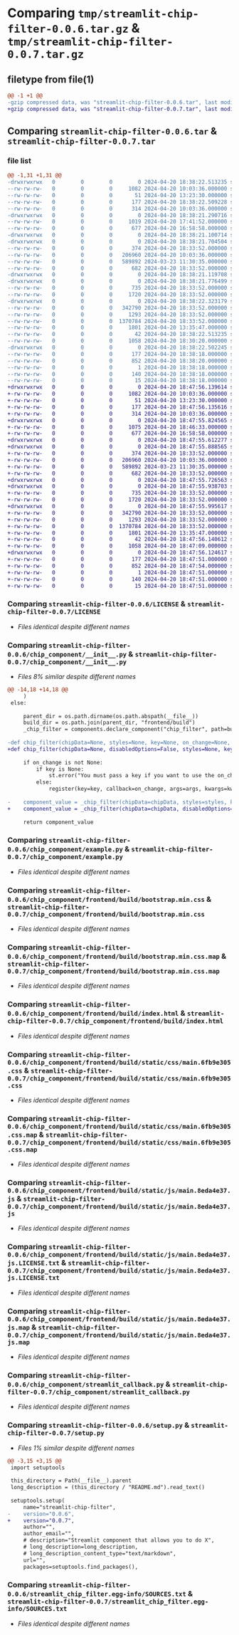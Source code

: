 # Comparing `tmp/streamlit-chip-filter-0.0.6.tar.gz` & `tmp/streamlit-chip-filter-0.0.7.tar.gz`

## filetype from file(1)

```diff
@@ -1 +1 @@
-gzip compressed data, was "streamlit-chip-filter-0.0.6.tar", last modified: Sat Apr 20 18:38:22 2024, max compression
+gzip compressed data, was "streamlit-chip-filter-0.0.7.tar", last modified: Sat Apr 20 18:47:56 2024, max compression
```

## Comparing `streamlit-chip-filter-0.0.6.tar` & `streamlit-chip-filter-0.0.7.tar`

### file list

```diff
@@ -1,31 +1,31 @@
-drwxrwxrwx   0        0        0        0 2024-04-20 18:38:22.513235 streamlit-chip-filter-0.0.6/
--rw-rw-rw-   0        0        0     1082 2024-04-20 10:03:36.000000 streamlit-chip-filter-0.0.6/LICENSE
--rw-rw-rw-   0        0        0       51 2024-04-20 13:23:30.000000 streamlit-chip-filter-0.0.6/MANIFEST.in
--rw-rw-rw-   0        0        0      177 2024-04-20 18:38:22.509228 streamlit-chip-filter-0.0.6/PKG-INFO
--rw-rw-rw-   0        0        0      314 2024-04-20 10:03:36.000000 streamlit-chip-filter-0.0.6/README.md
-drwxrwxrwx   0        0        0        0 2024-04-20 18:38:21.290716 streamlit-chip-filter-0.0.6/chip_component/
--rw-rw-rw-   0        0        0     1019 2024-04-20 17:41:52.000000 streamlit-chip-filter-0.0.6/chip_component/__init__.py
--rw-rw-rw-   0        0        0      677 2024-04-20 16:58:58.000000 streamlit-chip-filter-0.0.6/chip_component/example.py
-drwxrwxrwx   0        0        0        0 2024-04-20 18:38:21.100714 streamlit-chip-filter-0.0.6/chip_component/frontend/
-drwxrwxrwx   0        0        0        0 2024-04-20 18:38:21.704504 streamlit-chip-filter-0.0.6/chip_component/frontend/build/
--rw-rw-rw-   0        0        0      374 2024-04-20 18:33:52.000000 streamlit-chip-filter-0.0.6/chip_component/frontend/build/asset-manifest.json
--rw-rw-rw-   0        0        0   206960 2024-04-20 10:03:36.000000 streamlit-chip-filter-0.0.6/chip_component/frontend/build/bootstrap.min.css
--rw-rw-rw-   0        0        0   589892 2024-03-23 11:30:35.000000 streamlit-chip-filter-0.0.6/chip_component/frontend/build/bootstrap.min.css.map
--rw-rw-rw-   0        0        0      682 2024-04-20 18:33:52.000000 streamlit-chip-filter-0.0.6/chip_component/frontend/build/index.html
-drwxrwxrwx   0        0        0        0 2024-04-20 18:38:21.119708 streamlit-chip-filter-0.0.6/chip_component/frontend/build/static/
-drwxrwxrwx   0        0        0        0 2024-04-20 18:38:21.776499 streamlit-chip-filter-0.0.6/chip_component/frontend/build/static/css/
--rw-rw-rw-   0        0        0      735 2024-04-20 18:33:52.000000 streamlit-chip-filter-0.0.6/chip_component/frontend/build/static/css/main.6fb9e305.css
--rw-rw-rw-   0        0        0     1720 2024-04-20 18:33:52.000000 streamlit-chip-filter-0.0.6/chip_component/frontend/build/static/css/main.6fb9e305.css.map
-drwxrwxrwx   0        0        0        0 2024-04-20 18:38:22.323179 streamlit-chip-filter-0.0.6/chip_component/frontend/build/static/js/
--rw-rw-rw-   0        0        0   342790 2024-04-20 18:33:52.000000 streamlit-chip-filter-0.0.6/chip_component/frontend/build/static/js/main.8eda4e37.js
--rw-rw-rw-   0        0        0     1293 2024-04-20 18:33:52.000000 streamlit-chip-filter-0.0.6/chip_component/frontend/build/static/js/main.8eda4e37.js.LICENSE.txt
--rw-rw-rw-   0        0        0  1370784 2024-04-20 18:33:52.000000 streamlit-chip-filter-0.0.6/chip_component/frontend/build/static/js/main.8eda4e37.js.map
--rw-rw-rw-   0        0        0     1801 2024-04-20 13:35:47.000000 streamlit-chip-filter-0.0.6/chip_component/streamlit_callback.py
--rw-rw-rw-   0        0        0       42 2024-04-20 18:38:22.513235 streamlit-chip-filter-0.0.6/setup.cfg
--rw-rw-rw-   0        0        0     1058 2024-04-20 18:30:20.000000 streamlit-chip-filter-0.0.6/setup.py
-drwxrwxrwx   0        0        0        0 2024-04-20 18:38:22.502245 streamlit-chip-filter-0.0.6/streamlit_chip_filter.egg-info/
--rw-rw-rw-   0        0        0      177 2024-04-20 18:38:18.000000 streamlit-chip-filter-0.0.6/streamlit_chip_filter.egg-info/PKG-INFO
--rw-rw-rw-   0        0        0      852 2024-04-20 18:38:20.000000 streamlit-chip-filter-0.0.6/streamlit_chip_filter.egg-info/SOURCES.txt
--rw-rw-rw-   0        0        0        1 2024-04-20 18:38:18.000000 streamlit-chip-filter-0.0.6/streamlit_chip_filter.egg-info/dependency_links.txt
--rw-rw-rw-   0        0        0      140 2024-04-20 18:38:18.000000 streamlit-chip-filter-0.0.6/streamlit_chip_filter.egg-info/requires.txt
--rw-rw-rw-   0        0        0       15 2024-04-20 18:38:18.000000 streamlit-chip-filter-0.0.6/streamlit_chip_filter.egg-info/top_level.txt
+drwxrwxrwx   0        0        0        0 2024-04-20 18:47:56.139614 streamlit-chip-filter-0.0.7/
+-rw-rw-rw-   0        0        0     1082 2024-04-20 10:03:36.000000 streamlit-chip-filter-0.0.7/LICENSE
+-rw-rw-rw-   0        0        0       51 2024-04-20 13:23:30.000000 streamlit-chip-filter-0.0.7/MANIFEST.in
+-rw-rw-rw-   0        0        0      177 2024-04-20 18:47:56.135616 streamlit-chip-filter-0.0.7/PKG-INFO
+-rw-rw-rw-   0        0        0      314 2024-04-20 10:03:36.000000 streamlit-chip-filter-0.0.7/README.md
+drwxrwxrwx   0        0        0        0 2024-04-20 18:47:55.824565 streamlit-chip-filter-0.0.7/chip_component/
+-rw-rw-rw-   0        0        0     1075 2024-04-20 18:46:33.000000 streamlit-chip-filter-0.0.7/chip_component/__init__.py
+-rw-rw-rw-   0        0        0      677 2024-04-20 16:58:58.000000 streamlit-chip-filter-0.0.7/chip_component/example.py
+drwxrwxrwx   0        0        0        0 2024-04-20 18:47:55.612277 streamlit-chip-filter-0.0.7/chip_component/frontend/
+drwxrwxrwx   0        0        0        0 2024-04-20 18:47:55.888565 streamlit-chip-filter-0.0.7/chip_component/frontend/build/
+-rw-rw-rw-   0        0        0      374 2024-04-20 18:33:52.000000 streamlit-chip-filter-0.0.7/chip_component/frontend/build/asset-manifest.json
+-rw-rw-rw-   0        0        0   206960 2024-04-20 10:03:36.000000 streamlit-chip-filter-0.0.7/chip_component/frontend/build/bootstrap.min.css
+-rw-rw-rw-   0        0        0   589892 2024-03-23 11:30:35.000000 streamlit-chip-filter-0.0.7/chip_component/frontend/build/bootstrap.min.css.map
+-rw-rw-rw-   0        0        0      682 2024-04-20 18:33:52.000000 streamlit-chip-filter-0.0.7/chip_component/frontend/build/index.html
+drwxrwxrwx   0        0        0        0 2024-04-20 18:47:55.726563 streamlit-chip-filter-0.0.7/chip_component/frontend/build/static/
+drwxrwxrwx   0        0        0        0 2024-04-20 18:47:55.938703 streamlit-chip-filter-0.0.7/chip_component/frontend/build/static/css/
+-rw-rw-rw-   0        0        0      735 2024-04-20 18:33:52.000000 streamlit-chip-filter-0.0.7/chip_component/frontend/build/static/css/main.6fb9e305.css
+-rw-rw-rw-   0        0        0     1720 2024-04-20 18:33:52.000000 streamlit-chip-filter-0.0.7/chip_component/frontend/build/static/css/main.6fb9e305.css.map
+drwxrwxrwx   0        0        0        0 2024-04-20 18:47:55.995617 streamlit-chip-filter-0.0.7/chip_component/frontend/build/static/js/
+-rw-rw-rw-   0        0        0   342790 2024-04-20 18:33:52.000000 streamlit-chip-filter-0.0.7/chip_component/frontend/build/static/js/main.8eda4e37.js
+-rw-rw-rw-   0        0        0     1293 2024-04-20 18:33:52.000000 streamlit-chip-filter-0.0.7/chip_component/frontend/build/static/js/main.8eda4e37.js.LICENSE.txt
+-rw-rw-rw-   0        0        0  1370784 2024-04-20 18:33:52.000000 streamlit-chip-filter-0.0.7/chip_component/frontend/build/static/js/main.8eda4e37.js.map
+-rw-rw-rw-   0        0        0     1801 2024-04-20 13:35:47.000000 streamlit-chip-filter-0.0.7/chip_component/streamlit_callback.py
+-rw-rw-rw-   0        0        0       42 2024-04-20 18:47:56.140612 streamlit-chip-filter-0.0.7/setup.cfg
+-rw-rw-rw-   0        0        0     1058 2024-04-20 18:47:09.000000 streamlit-chip-filter-0.0.7/setup.py
+drwxrwxrwx   0        0        0        0 2024-04-20 18:47:56.124617 streamlit-chip-filter-0.0.7/streamlit_chip_filter.egg-info/
+-rw-rw-rw-   0        0        0      177 2024-04-20 18:47:51.000000 streamlit-chip-filter-0.0.7/streamlit_chip_filter.egg-info/PKG-INFO
+-rw-rw-rw-   0        0        0      852 2024-04-20 18:47:54.000000 streamlit-chip-filter-0.0.7/streamlit_chip_filter.egg-info/SOURCES.txt
+-rw-rw-rw-   0        0        0        1 2024-04-20 18:47:51.000000 streamlit-chip-filter-0.0.7/streamlit_chip_filter.egg-info/dependency_links.txt
+-rw-rw-rw-   0        0        0      140 2024-04-20 18:47:51.000000 streamlit-chip-filter-0.0.7/streamlit_chip_filter.egg-info/requires.txt
+-rw-rw-rw-   0        0        0       15 2024-04-20 18:47:51.000000 streamlit-chip-filter-0.0.7/streamlit_chip_filter.egg-info/top_level.txt
```

### Comparing `streamlit-chip-filter-0.0.6/LICENSE` & `streamlit-chip-filter-0.0.7/LICENSE`

 * *Files identical despite different names*

### Comparing `streamlit-chip-filter-0.0.6/chip_component/__init__.py` & `streamlit-chip-filter-0.0.7/chip_component/__init__.py`

 * *Files 8% similar despite different names*

```diff
@@ -14,18 +14,18 @@
     )
 else:
 
     parent_dir = os.path.dirname(os.path.abspath(__file__))
     build_dir = os.path.join(parent_dir, "frontend/build")
     _chip_filter = components.declare_component("chip_filter", path=build_dir)
 
-def chip_filter(chipData=None, styles=None, key=None, on_change=None, args=None, kwargs=None, default=None):
+def chip_filter(chipData=None, disabledOptions=False, styles=None, key=None, on_change=None, args=None, kwargs=None, default=None):
 
     if on_change is not None:
         if key is None:
             st.error("You must pass a key if you want to use the on_change callback for the chip filter")
         else:
             register(key=key, callback=on_change, args=args, kwargs=kwargs)
     
-    component_value = _chip_filter(chipData=chipData, styles=styles, key=key, default=default)
+    component_value = _chip_filter(chipData=chipData, disabledOptions=disabledOptions, styles=styles, key=key, default=default)
 
     return component_value
```

### Comparing `streamlit-chip-filter-0.0.6/chip_component/example.py` & `streamlit-chip-filter-0.0.7/chip_component/example.py`

 * *Files identical despite different names*

### Comparing `streamlit-chip-filter-0.0.6/chip_component/frontend/build/bootstrap.min.css` & `streamlit-chip-filter-0.0.7/chip_component/frontend/build/bootstrap.min.css`

 * *Files identical despite different names*

### Comparing `streamlit-chip-filter-0.0.6/chip_component/frontend/build/bootstrap.min.css.map` & `streamlit-chip-filter-0.0.7/chip_component/frontend/build/bootstrap.min.css.map`

 * *Files identical despite different names*

### Comparing `streamlit-chip-filter-0.0.6/chip_component/frontend/build/index.html` & `streamlit-chip-filter-0.0.7/chip_component/frontend/build/index.html`

 * *Files identical despite different names*

### Comparing `streamlit-chip-filter-0.0.6/chip_component/frontend/build/static/css/main.6fb9e305.css` & `streamlit-chip-filter-0.0.7/chip_component/frontend/build/static/css/main.6fb9e305.css`

 * *Files identical despite different names*

### Comparing `streamlit-chip-filter-0.0.6/chip_component/frontend/build/static/css/main.6fb9e305.css.map` & `streamlit-chip-filter-0.0.7/chip_component/frontend/build/static/css/main.6fb9e305.css.map`

 * *Files identical despite different names*

### Comparing `streamlit-chip-filter-0.0.6/chip_component/frontend/build/static/js/main.8eda4e37.js` & `streamlit-chip-filter-0.0.7/chip_component/frontend/build/static/js/main.8eda4e37.js`

 * *Files identical despite different names*

### Comparing `streamlit-chip-filter-0.0.6/chip_component/frontend/build/static/js/main.8eda4e37.js.LICENSE.txt` & `streamlit-chip-filter-0.0.7/chip_component/frontend/build/static/js/main.8eda4e37.js.LICENSE.txt`

 * *Files identical despite different names*

### Comparing `streamlit-chip-filter-0.0.6/chip_component/frontend/build/static/js/main.8eda4e37.js.map` & `streamlit-chip-filter-0.0.7/chip_component/frontend/build/static/js/main.8eda4e37.js.map`

 * *Files identical despite different names*

### Comparing `streamlit-chip-filter-0.0.6/chip_component/streamlit_callback.py` & `streamlit-chip-filter-0.0.7/chip_component/streamlit_callback.py`

 * *Files identical despite different names*

### Comparing `streamlit-chip-filter-0.0.6/setup.py` & `streamlit-chip-filter-0.0.7/setup.py`

 * *Files 1% similar despite different names*

```diff
@@ -3,15 +3,15 @@
 import setuptools
 
 this_directory = Path(__file__).parent
 long_description = (this_directory / "README.md").read_text()
 
 setuptools.setup(
     name="streamlit-chip-filter",
-    version="0.0.6",
+    version="0.0.7",
     author="",
     author_email="",
     # description="Streamlit component that allows you to do X",
     # long_description=long_description,
     # long_description_content_type="text/markdown",
     url="",
     packages=setuptools.find_packages(),
```

### Comparing `streamlit-chip-filter-0.0.6/streamlit_chip_filter.egg-info/SOURCES.txt` & `streamlit-chip-filter-0.0.7/streamlit_chip_filter.egg-info/SOURCES.txt`

 * *Files identical despite different names*

